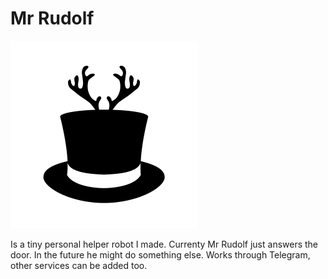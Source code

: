 # Mr Rudolf

<img width="300" src="assets/mrrudolf.png" alt="Mr Rudolf’s logo">

Is a tiny personal helper robot I made. Currenty Mr Rudolf just answers the door.
In the future he might do something else. Works through Telegram, other services can be added too.

